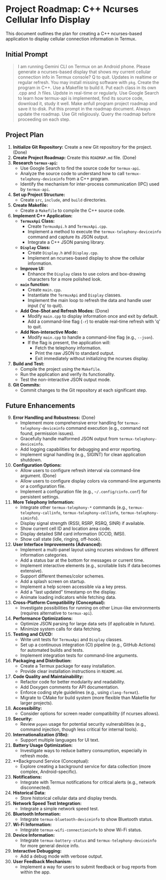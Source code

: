 # Project Roadmap: C++ Ncurses Cellular Info Display

This document outlines the plan for creating a C++ ncurses-based application to display cellular connection information in Termux.

## Initial Prompt

> I am running Gemini CLI on Termux on an Android phone. Please generate a ncurses-based display that shows my current cellular connection info in Termux console? Q to quit. Updates in realtime or regular refresh. You may install missing software with `pkg`. Create the program in C++. Use a Makefile to build it. Put each class in its own .cpp and .h files. Updste in real-time or regularly. Use Google Search to learn how termux-api is implemented, find its source code, download it, study it well. Make anfull program project roadmap and save it to disk. Put this prompt in the roadmap document. Always update the roadmap. Use Git religiously. Query the roadmap before proceeding on each step.

## Project Plan

1.  **Initialize Git Repository:** Create a new Git repository for the project. (Done)
2.  **Create Project Roadmap:** Create this `ROADMAP.md` file. (Done)
3.  **Research `termux-api`:**
    *   Use Google Search to find the source code for `termux-api`.
    *   Analyze the source code to understand how to call `termux-telephony-deviceinfo` from a C++ program.
    *   Identify the mechanism for inter-process communication (IPC) used by `termux-api`.
4.  **Set up Project Structure:**
    *   Create `src`, `include`, and `build` directories.
5.  **Create Makefile:**
    *   Create a `Makefile` to compile the C++ source code.
6.  **Implement C++ Application:**
    *   **`TermuxApi` Class:**
        *   Create `TermuxApi.h` and `TermuxApi.cpp`.
        *   Implement a method to execute the `termux-telephony-deviceinfo` command and capture its JSON output.
        *   Integrate a C++ JSON parsing library.
    *   **`Display` Class:**
        *   Create `Display.h` and `Display.cpp`.
        *   Implement an ncurses-based display to show the cellular information.
    *   **Improve UI:**
        *   Enhance the `Display` class to use colors and box-drawing characters for a more polished look.
    *   **`main` function:**
        *   Create `main.cpp`.
        *   Instantiate the `TermuxApi` and `Display` classes.
        *   Implement the main loop to refresh the data and handle user input ('q' to quit).
    *   **Add One-Shot and Refresh Modes:** (Done)
        *   Modify `main.cpp` to display information once and exit by default.
        *   Add a command-line flag (`-r`) to enable real-time refresh with 'q' to quit.
    *   **Add Non-interactive Mode:**
        *   Modify `main.cpp` to handle a command-line flag (e.g., `--json`).
        *   If the flag is present, the application will:
            *   Fetch the telephony information.
            *   Print the raw JSON to standard output.
            *   Exit immediately without initializing the ncurses display.
7.  **Build and Test:**
    *   Compile the project using the `Makefile`.
    *   Run the application and verify its functionality.
    *   Test the non-interactive JSON output mode.
8.  **Git Commits:**
    *   Commit changes to the Git repository at each significant step.

## Future Enhancements

9.  **Error Handling and Robustness:** (Done)
    *   Implement more comprehensive error handling for `termux-telephony-deviceinfo` command execution (e.g., command not found, permission issues).
    *   Gracefully handle malformed JSON output from `termux-telephony-deviceinfo`.
    *   Add logging capabilities for debugging and error reporting.
    *   Implement signal handling (e.g., SIGINT) for clean application shutdown.
10. **Configuration Options:**
    *   Allow users to configure refresh interval via command-line argument. (Done)
    *   Allow users to configure display colors via command-line arguments or a configuration file.
    *   Implement a configuration file (e.g., `~/.config/cinfo.conf`) for persistent settings.
11. **More Telephony Information:**
    *   Integrate other `termux-telephony-*` commands (e.g., `termux-telephony-callinfo`, `termux-telephony-cellinfo`, `termux-telephony-siminfo`).
    *   Display signal strength (RSSI, RSRP, RSRQ, SINR) if available.
    *   Show current cell ID and location area code.
    *   Display detailed SIM card information (ICCID, IMSI).
    *   Show call state (idle, ringing, off-hook).
12. **User Interface Improvements (Advanced):**
    *   Implement a multi-panel layout using ncurses windows for different information categories.
    *   Add a status bar at the bottom for messages or current time.
    *   Implement interactive elements (e.g., scrollable lists if data becomes extensive).
    *   Support different themes/color schemes.
    *   Add a splash screen on startup.
    *   Implement a help screen accessible via a key press.
    *   Add a "last updated" timestamp on the display.
    *   Animate loading indicators while fetching data.
13. **Cross-Platform Compatibility (Conceptual):**
    *   Investigate possibilities for running on other Linux-like environments (requires alternative to `termux-api`).
14. **Performance Optimizations:**
    *   Optimize JSON parsing for large data sets (if applicable in future).
    *   Minimize system calls for data fetching.
15. **Testing and CI/CD:**
    *   Write unit tests for `TermuxApi` and `Display` classes.
    *   Set up a continuous integration (CI) pipeline (e.g., GitHub Actions) for automated builds and tests.
    *   Implement integration tests for command-line arguments.
16. **Packaging and Distribution:**
    *   Create a Termux package for easy installation.
    *   Provide clear installation instructions in `README.md`.
17. **Code Quality and Maintainability:**
    *   Refactor code for better modularity and readability.
    *   Add Doxygen comments for API documentation.
    *   Enforce coding style guidelines (e.g., using `clang-format`).
    *   Migrate to CMake for build system (more flexible than Makefile for larger projects).
18. **Accessibility:**
    *   Consider options for screen reader compatibility (if ncurses allows).
19. **Security:**
    *   Review `popen` usage for potential security vulnerabilities (e.g., command injection, though less critical for internal tools).
20. **Internationalization (i18n):**
    *   Support multiple languages for UI text.
21. **Battery Usage Optimization:**
    *   Investigate ways to reduce battery consumption, especially in refresh mode.
22. **Background Service (Conceptual):
    *   Explore creating a background service for data collection (more complex, Android-specific).
23. **Notifications:**
    *   Integrate with Termux notifications for critical alerts (e.g., network disconnected).
24. **Historical Data:**
    *   Store historical cellular data and display trends.
25. **Network Speed Test Integration:**
    *   Integrate a simple network speed test.
26. **Bluetooth Information:**
    *   Integrate `termux-bluetooth-deviceinfo` to show Bluetooth status.
27. **Wi-Fi Information:**
    *   Integrate `termux-wifi-connectioninfo` to show Wi-Fi status.
28. **Device Information:**
    *   Integrate `termux-battery-status` and `termux-telephony-deviceinfo` for more general device info.
29. **Interactive Debugging:**
    *   Add a debug mode with verbose output.
30. **User Feedback Mechanism:**
    *   Implement a way for users to submit feedback or bug reports from within the app.